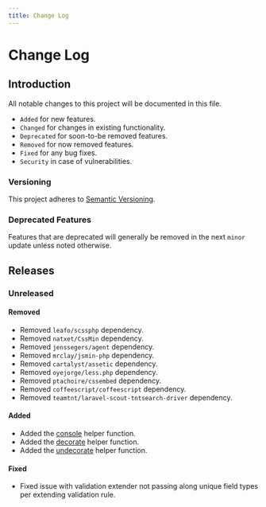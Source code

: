 ```yaml
---
title: Change Log
---
```



# Change Log

<div class="documentation__toc"></div>

## Introduction

All notable changes to this project will be documented in this file.

- `Added` for new features.
- `Changed` for changes in existing functionality.
- `Deprecated` for soon-to-be removed features.
- `Removed` for now removed features.
- `Fixed` for any bug fixes.
- `Security` in case of vulnerabilities.

### Versioning

This project adheres to [Semantic Versioning](https://semver.org/spec/v2.0.0.html).

### Deprecated Features

Features that are deprecated will generally be removed in the next `minor` update unless noted otherwise.

## Releases

### Unreleased
#### Removed
- Removed `leafo/scssphp` dependency.
- Removed `natxet/CssMin` dependency.
- Removed `jenssegers/agent` dependency.
- Removed `mrclay/jsmin-php` dependency.
- Removed `cartalyst/assetic` dependency.
- Removed `oyejorge/less.php` dependency.
- Removed `ptachoire/cssembed` dependency.
- Removed `coffeescript/coffeescript` dependency.
- Removed `teamtnt/laravel-scout-tntsearch-driver` dependency.

#### Added
- Added the [console](/documentation/streams-platform/1.8/reference/helpers#console) helper function.
- Added the [decorate](/documentation/streams-platform/1.8/reference/helpers#decorate) helper function.
- Added the [undecorate](/documentation/streams-platform/1.8/reference/helpers#undecorate) helper function.

#### Fixed
- Fixed issue with validation extender not passing along unique field types per extending validation rule.
